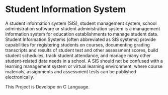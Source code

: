 # Student Information System

A student information system (SIS), student management system, school administration software or student administration system is a management information system for education establishments to manage student data. Student Information Systems (often abbreviated as SIS systems) provide capabilities for registering students on courses, documenting grading transcripts and results of student test and other assessment scores, build student schedules, track student attendance, and manage many other student-related data needs in a school. A SIS should not be confused with a learning management system or virtual learning environment, where course materials, assignments and assessment tests can be published electronically.

This Project is Develope on C Language. 
